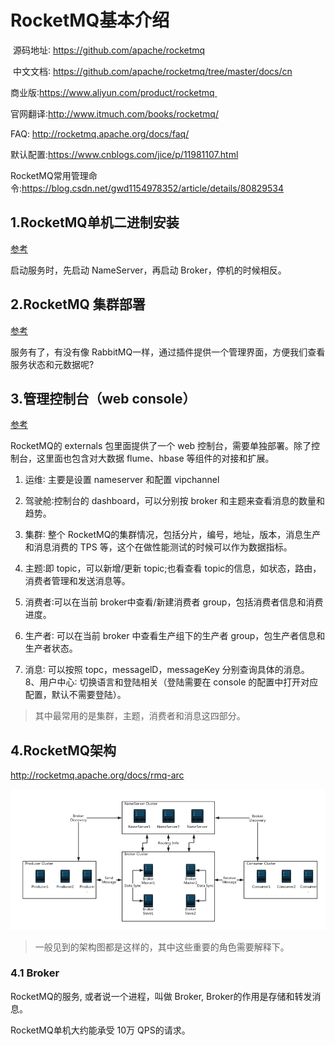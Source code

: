 # RocketMQ基本介绍

 源码地址∶ https://github.com/apache/rocketmq

 中文文档∶ https://github.com/apache/rocketmq/tree/master/docs/cn

商业版∶https://www.aliyun.com/product/rocketmq 

官网翻译∶http://www.itmuch.com/books/rocketmq/ 

FAQ: http://rocketmq.apache.org/docs/faq/

默认配置:https://www.cnblogs.com/jice/p/11981107.html

RocketMQ常用管理命令:https://blog.csdn.net/gwd1154978352/article/details/80829534

## 1.RocketMQ单机二进制安装
[参考](https://github.com/hupwy/k8s-cloud-parent/blob/main/doc/%E6%B6%88%E6%81%AF%E9%98%9F%E5%88%97/RocketMQ/CentOS%E4%BA%8C%E8%BF%9B%E5%88%B6%E6%96%B9%E5%BC%8F%E5%AE%89%E8%A3%85RocketMQ4.7.1.md)

启动服务时，先启动 NameServer，再启动 Broker，停机的时候相反。

## 2.RocketMQ 集群部署

[参考](https://github.com/hupwy/k8s-cloud-parent/blob/main/doc/%E6%B6%88%E6%81%AF%E9%98%9F%E5%88%97/RocketMQ/CentOS%E4%BA%8C%E8%BF%9B%E5%88%B6%E6%96%B9%E5%BC%8F%E5%AE%89%E8%A3%85RocketMQ4.7.1.md)

服务有了，有没有像 RabbitMQ一样，通过插件提供一个管理界面，方便我们查看服务状态和元数据呢?

## 3.管理控制台（web console）

[参考](https://github.com/hupwy/k8s-cloud-parent/blob/main/doc/%E6%B6%88%E6%81%AF%E9%98%9F%E5%88%97/RocketMQ/RocketMQ%20web%E6%8E%A7%E5%88%B6%E5%8F%B02.0.0%E7%89%88%E6%9C%AC%E6%BA%90%E7%A0%81%E6%96%B9%E5%BC%8F%E5%AE%89%E8%A3%85.md)

RocketMQ的 externals 包里面提供了一个 web 控制台，需要单独部署。除了控制台，这里面也包含对大数据 flume、hbase 等组件的对接和扩展。
1. 运维∶ 主要是设置 nameserver 和配置 vipchannel

2. 驾驶舱∶控制台的 dashboard，可以分别按 broker 和主题来查看消息的数量和趋势。

3. 集群∶ 整个 RocketMQ的集群情况，包括分片，编号，地址，版本，消息生产和消息消费的 TPS 等，这个在做性能测试的时候可以作为数据指标。

4. 主题∶即 topic，可以新增/更新 topic;也看查看 topic的信息，如状态，路由，消费者管理和发送消息等。

5. 消费者∶可以在当前 broker中查看/新建消费者 group，包括消费者信息和消费进度。

6. 生产者∶ 可以在当前 broker 中查看生产组下的生产者 group，包生产者信息和生产者状态。

7. 消息∶ 可以按照 topc，messagelD，messageKey 分别查询具体的消息。 8、用户中心∶ 切换语言和登陆相关（登陆需要在 console 的配置中打开对应配置，默认不需要登陆）。

  > 其中最常用的是集群，主题，消费者和消息这四部分。

## 4.RocketMQ架构

http://rocketmq.apache.org/docs/rmq-arc

![rmq-basic-arc](images/rmq-basic-arc.png)

> 一般见到的架构图都是这样的，其中这些重要的角色需要解释下。

### 4.1 Broker

RocketMQ的服务, 或者说一个进程，叫做 Broker, Broker的作用是存储和转发消息。

RocketMQ单机大约能承受 10万 QPS的请求。

